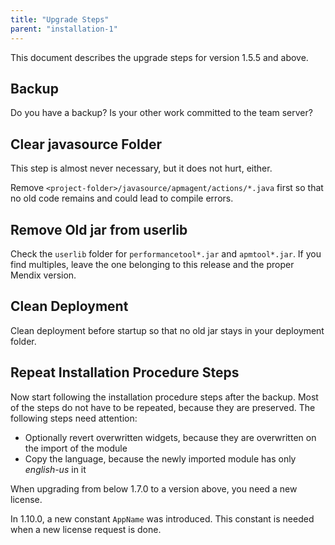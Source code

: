 ```yaml
---
title: "Upgrade Steps"
parent: "installation-1"
---
```

This document describes the upgrade steps for version 1.5.5 and above.

## Backup

Do you have a backup? Is your other work committed to the team server?

## Clear javasource Folder

This step is almost never necessary, but it does not hurt, either.

Remove `<project-folder>/javasource/apmagent/actions/*.java` first so that no old code remains and could lead to compile errors.

## Remove Old jar from userlib

Check the `userlib` folder for `performancetool*.jar` and `apmtool*.jar`. If you find multiples, leave the one belonging to this release and the proper Mendix version.

## Clean Deployment

Clean deployment before startup so that no old jar stays in your deployment folder.

## Repeat Installation Procedure Steps

Now start following the installation procedure steps after the backup. Most of the steps do not have to be repeated, because they are preserved. The following steps need attention:

*   Optionally revert overwritten widgets, because they are overwritten on the import of the module
*   Copy the language, because the newly imported module has only *english-us* in it

When upgrading from below 1.7.0 to a version above, you need a new license.

In 1.10.0, a new constant `AppName` was introduced. This constant is needed when a new license request is done.
